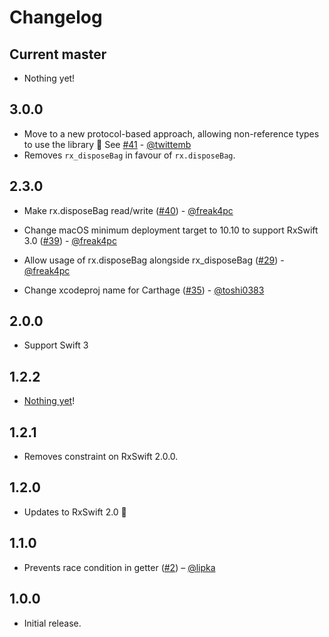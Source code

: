 Changelog
=========

Current master
--------------

- Nothing yet!

3.0.0
-----

- Move to a new protocol-based approach, allowing non-reference types to use the library 🎉 See [#41](https://github.com/RxSwiftCommunity/NSObject-Rx/pull/41) - [@twittemb](https://github.com/twittemb)
- Removes `rx_disposeBag` in favour of `rx.disposeBag`.

2.3.0
-----
- Make rx.disposeBag read/write ([#40](https://github.com/RxSwiftCommunity/NSObject-Rx/pull/40)) - [@freak4pc](https://github.com/freak4pc)

- Change macOS minimum deployment target to 10.10 to support RxSwift 3.0 ([#39](https://github.com/RxSwiftCommunity/NSObject-Rx/pull/29)) - [@freak4pc](https://github.com/freak4pc)

- Allow usage of rx.disposeBag alongside rx_disposeBag ([#29](https://github.com/RxSwiftCommunity/NSObject-Rx/pull/29)) - [@freak4pc](https://github.com/freak4pc)

- Change xcodeproj name for Carthage ([#35](https://github.com/RxSwiftCommunity/NSObject-Rx/pull/35)) - [@toshi0383](https://github.com/toshi0383)

2.0.0
-----

- Support Swift 3

1.2.2
-----

- [Nothing yet](https://github.com/RxSwiftCommunity/NSObject-Rx/compare)!

1.2.1
-----

- Removes constraint on RxSwift 2.0.0.

1.2.0
-----

- Updates to RxSwift 2.0 🎉

1.1.0
-----

- Prevents race condition in getter ([#2](https://github.com/RxSwiftCommunity/NSObject-Rx/pull/2)) – [@lipka](https://github.com/lipka)

1.0.0
-----

- Initial release.
